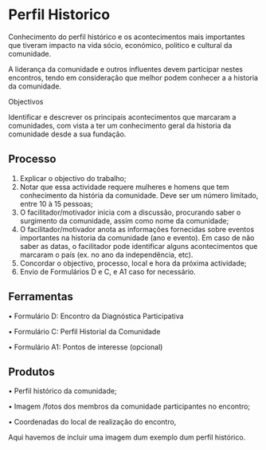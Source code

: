 # Perfil Historico

Conhecimento do perfil histórico e os acontecimentos mais importantes que tiveram impacto na vida sócio, económico, politico e cultural da comunidade.

A liderança da comunidade e outros influentes devem participar nestes encontros, tendo em consideração que melhor podem conhecer a a historia da comunidade.

Objectivos

Identificar e descrever os principais acontecimentos que marcaram a comunidades, com vista a ter um conhecimento geral da historia da comunidade desde a sua fundação.

## Processo

1. Explicar o objectivo do trabalho;
2. Notar que essa actividade requere mulheres e homens que tem conhecimento da história da comunidade. Deve ser um número limitado, entre 10 à 15 pessoas;
3. O facilitador/motivador inicia com a discussão, procurando saber o surgimento da comunidade, assim como nome da comunidade;
4. O facilitador/motivador anota as informações fornecidas sobre eventos importantes na historia da comunidade \(ano e evento\). Em caso de não saber as datas, o facilitador pode identificar alguns acontecimentos que marcaram o país \(ex. no ano da independência, etc\).
5. Concordar o objectivo, processo, local e hora da próxima actividade;
6. Envio de Formulários D e C, e A1 caso for necessário.

## Ferramentas

• Formulário D: Encontro da Diagnóstica Participativa

• Formulário C: Perfil Historial da Comunidade

• Formulário A1: Pontos de interesse \(opcional\)

## Produtos

• Perfil histórico da comunidade;

• Imagem /fotos dos membros da comunidade participantes no encontro;

• Coordenadas do local de realização do encontro,

Aqui havemos de incluir uma imagem dum exemplo dum perfil histórico.

